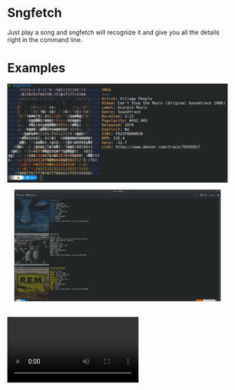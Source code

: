 # Sngfetch

Just play a song and sngfetch will recognize it and give you all the details right in the command line. 

# Examples
![Example](https://github.com/pyth0g/Sngfetch/blob/main/examples/example_0.png)
![Example](https://github.com/pyth0g/Sngfetch/blob/main/examples/example_1.png)

![Video](https://github.com/pyth0g/Sngfetch/blob/main/examples/example.mp4)
